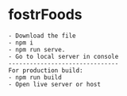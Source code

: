 # fostrFoods
```Fostr tech test
- Download the file 
- npm i 
- npm run serve.
- Go to local server in console
-------------------------------
For production build: 
- npm run build 
- Open live server or host
```
